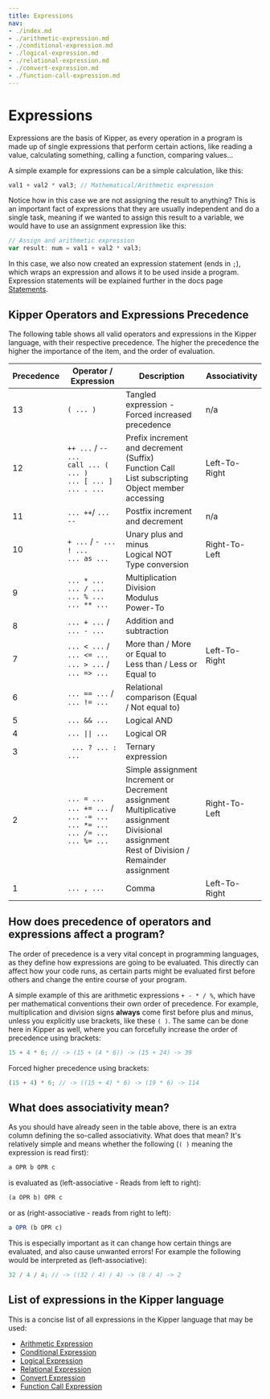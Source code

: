 ```yaml
---
title: Expressions
nav:
- ./index.md
- ./arithmetic-expression.md
- ./conditional-expression.md
- ./logical-expression.md
- ./relational-expression.md
- ./convert-expression.md
- ./function-call-expression.md
---
```


# Expressions

Expressions are the basis of Kipper, as every operation in a program is made up of single expressions that perform
certain actions, like reading a value, calculating something, calling a function, comparing values...

A simple example for expressions can be a simple calculation, like this:

```ts
val1 + val2 * val3; // Mathematical/Arithmetic expression
```

Notice how in this case we are not assigning the result to anything? This is an important fact of expressions that they are usually independent and do a single task, meaning if we wanted to assign this result to a variable, we would have to use an assignment expression like this:

```ts
// Assign and arithmetic expression
var result: num = val1 + val2 * val3;
```

In this case, we also now created an expression statement (ends in `;`), which wraps an expression and allows it
to be used inside a program. Expression statements will be explained further in the docs page
[Statements](../statements.html).

## Kipper Operators and Expressions Precedence

The following table shows all valid operators and expressions in the Kipper language, with their respective precedence. The higher the precedence the higher the importance of the item, and the order of evaluation.

<table>
<colgroup>
  <col />
  <col />
  <col />
  <col />
</colgroup>
<thead>
  <tr>
    <th>Precedence</th>
    <th>Operator / Expression</th>
    <th>Description</th>
    <th>Associativity</th>
  </tr>
</thead>
<tbody>
  <tr>
    <td>13</td>
    <td><code>( ... )</code></td>
    <td>
      Tangled expression - Forced increased precedence
    <td>n/a</td>
  </tr>
  <tr>
    <td>12</td>
    <td>
      <code>++ ...</code> / <code>-- ...</code><br />
      <code>call ... ( ... )</code><br />
      <code>... [ ... ]</code><br/>
      <code>... . ...</code>
    </td>
    <td>
      Prefix increment and decrement (Suffix)<br />
      Function Call<br />
      List subscripting<br />
      Object member accessing<br />
    </td>
    <td>Left-To-Right</td>
  </tr>
  <tr>
    <td>11</td>
    <td>
      <code>... ++</code>/ <code>... --</code><br />
    </td>
    <td>
      Postfix increment and decrement<br />
    </td>
    <td>n/a</td>
  </tr>
  <tr>
    <td>10</td>
    <td>
      <code>+ ...</code> / <code>- ...</code><br />
      <code>! ...</code><br />
      <code>... as ...</code>
    </td>
    <td>
      Unary plus and minus<br />
      Logical NOT<br />
      Type conversion
    </td>
    <td>Right-To-Left</td>
  </tr>
  <tr>
    <td>9</td>
    <td>
      <code>... * ...</code><br />
      <code>... / ...</code><br />
      <code>... % ...</code><br />
      <code>... ** ...</code>
    </td>
    <td>
      Multiplication<br />
      Division<br />
      Modulus<br />
      Power-To<br />
    </td>
    <td rowspan="6">Left-To-Right</td>
  </tr>
  <tr>
    <td>8</td>
    <td>
      <code>... + ...</code> / <code>... - ...</code>
    </td>
    <td>Addition and subtraction<br /></td>
  </tr>
  <tr>
    <td>7</td>
    <td>
      <code>... &lt; ...</code> / <code>... &lt;= ...</code><br />
      <code>... &gt; ...</code> / <code>... =&gt; ...</code><br />
    </td>
    <td>
      More than / More or Equal to<br />
      Less than / Less or Equal to<br />
    </td>
  </tr>
  <tr>
    <td>6</td>
    <td>
      <code>... == ...</code> / <code>... != ...</code>
    </td>
    <td>Relational comparison (Equal / Not equal to)<br /></td>
  </tr>
  <tr>
    <td>5</td>
    <td><code>... &amp;&amp; ...</code><br /></td>
    <td>Logical AND<br /></td>
  </tr>
  <tr>
    <td>4</td>
    <td><code>... || ...</code></td>
    <td>Logical OR<br /></td>
  </tr>
  <tr>
    <td>3</td>
    <td><code> ... ? ... : ...</code><br /></td>
    <td>Ternary expression<br /></td>
    <td rowspan="2">Right-To-Left</td>
  </tr>
  <tr>
    <td>2</td>
    <td>
      <code>... = ...</code><br />
      <code>... += ...</code> / <code>... -= ...</code><br />
      <code>... *= ...</code><br />
      <code>... /= ...</code><br />
      <code>... %= ...</code>
    </td>
    <td>
      Simple assignment<br />Increment or Decrement assignment<br />Multiplicative assignment<br />Divisional
      assignment<br />Rest of Division / Remainder assignment<br />
    </td>
  </tr>
  <tr>
    <td>1</td>
    <td><code>... , ...</code></td>
    <td>Comma</td>
    <td>Left-To-Right</td>
  </tr>
</tbody>
</table>

## How does precedence of operators and expressions affect a program?

The order of precedence is a very vital concept in programming languages, as they define how expressions are going to be evaluated. This directly can affect how your code runs, as certain parts might be evaluated first before others and change the entire course of your program.

A simple example of this are arithmetic expressions `+ - * / %`, which have per mathematical conventions their own order of precedence. For example, multiplication and division signs **always** come first before plus and minus, unless you explicitly use brackets, like these `( )`. The same can be done here in Kipper as well, where you can forcefully increase the order of precedence using brackets:

```ts
15 + 4 * 6; // -> (15 + (4 * 6)) -> (15 + 24) -> 39
```

Forced higher precedence using brackets:

```ts
(15 + 4) * 6; // -> ((15 + 4) * 6) -> (19 * 6) -> 114
```

## What does associativity mean?

As you should have already seen in the table above, there is an extra column defining the so-called associativity. What
does that mean? It's relatively simple and means whether the following (`( )` meaning the expression is read first):

```ts
a OPR b OPR c
```

is evaluated as (left-associative - Reads from left to right):

```ts
(a OPR b) OPR c
```

or as (right-associative - reads from right to left):

```ts
a OPR (b OPR c)
```

This is especially important as it can change how certain things are evaluated, and also cause unwanted errors! For
example the following would be interpreted as (left-associative):

```ts
32 / 4 / 4; // -> ((32 / 4) / 4) -> (8 / 4) -> 2
```

## List of expressions in the Kipper language

This is a concise list of all expressions in the Kipper language that may be used:

- [Arithmetic Expression](./arithmetic-expression.html)
- [Conditional Expression](./conditional-expression.html)
- [Logical Expression](./logical-expression.html)
- [Relational Expression](./relational-expression.html)
- [Convert Expression](./convert-expression.html)
- [Function Call Expression](./function-call-expression.html)
